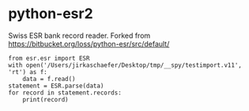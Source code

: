 # python-esr2
Swiss ESR bank record reader. Forked from https://bitbucket.org/loss/python-esr/src/default/

```
from esr.esr import ESR
with open('/Users/jirkaschaefer/Desktop/tmp/__spy/testimport.v11', 'rt') as f:
    data = f.read()
statement = ESR.parse(data)
for record in statement.records:
    print(record)
```
